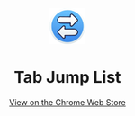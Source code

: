 <p align="center">
    <img src="./images/icon-128.png" width="64" height="64"/>
</p>
<h1 align="center">Tab Jump List</h1>

<p align="center">
    <a href="https://chromewebstore.google.com/detail/tab-jump-list/nnapnfncappchlpljclhpeeadedpnece">View on the Chrome Web Store</a>
</p>

